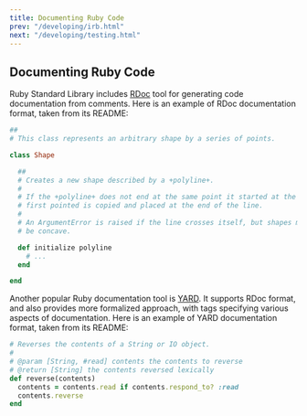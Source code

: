 ```yaml
---
title: Documenting Ruby Code
prev: "/developing/irb.html"
next: "/developing/testing.html"
---
```


## Documenting Ruby Code[](#documenting-ruby-code)

Ruby Standard Library includes <a href='https://ruby.github.io/rdoc/'
class='remote' target='_blank'>RDoc</a> tool for generating code
documentation from comments. Here is an example of RDoc documentation
format, taken from its README:


```ruby
##
# This class represents an arbitrary shape by a series of points.

class Shape

  ##
  # Creates a new shape described by a +polyline+.
  #
  # If the +polyline+ does not end at the same point it started at the
  # first pointed is copied and placed at the end of the line.
  #
  # An ArgumentError is raised if the line crosses itself, but shapes may
  # be concave.

  def initialize polyline
    # ...
  end

end
```

Another popular Ruby documentation tool is <a href='https://yardoc.org/'
class='remote' target='_blank'>YARD</a>. It supports RDoc format, and
also provides more formalized approach, with tags specifying various
aspects of documentation. Here is an example of YARD documentation
format, taken from its README:


```ruby
# Reverses the contents of a String or IO object.
#
# @param [String, #read] contents the contents to reverse
# @return [String] the contents reversed lexically
def reverse(contents)
  contents = contents.read if contents.respond_to? :read
  contents.reverse
end
```


